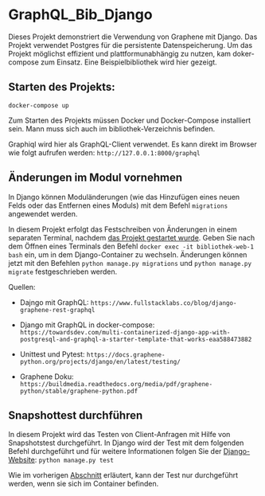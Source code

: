 # GraphQL_Bib_Django

Dieses Projekt demonstriert die Verwendung von Graphene mit Django. Das Projekt verwendet Postgres für die persistente Datenspeicherung. Um das Projekt möglichst effizient und plattformunabhängig zu nutzen, kam doker-compose zum Einsatz. Eine Beispielbibliothek wird hier gezeigt.

## Starten des Projekts:

```text
docker-compose up
```

Zum Starten des Projekts müssen Docker und Docker-Compose installiert sein. Mann muss sich auch im bibliothek-Verzeichnis befinden.

Graphiql wird hier als GraphQL-Client verwendet. Es kann direkt im Browser wie folgt aufrufen werden: `http://127.0.0.1:8000/graphql`

## Änderungen im Modul vornehmen<a name="aenderung"></a>

In Django können Moduländerungen (wie das Hinzufügen eines neuen Felds oder das Entfernen eines Moduls) mit dem Befehl `migrations` angewendet werden.

In diesem Projekt erfolgt das Festschreiben von Änderungen in einem separaten Terminal, nachdem [das Projekt gestartet wurde](#starten-des-projekts). Geben Sie nach dem Öffnen eines Terminals den Befehl `docker exec -it bibliothek-web-1 bash` ein, um in dem Django-Container zu wechseln. Änderungen können jetzt mit den Befehlen `python manage.py migrations` und `python manage.py migrate` festgeschrieben werden.


Quellen:

- Dajngo mit GraphQL: `https://www.fullstacklabs.co/blog/django-graphene-rest-graphql`

- Django mit GraphQL in docker-compose: `https://towardsdev.com/multi-containerized-django-app-with-postgresql-and-graphql-a-starter-template-that-works-eaa588473882`

- Unittest und Pytest: `https://docs.graphene-python.org/projects/django/en/latest/testing/`

- Graphene Doku: `https://buildmedia.readthedocs.org/media/pdf/graphene-python/stable/graphene-python.pdf`

## Snapshottest durchführen

In diesem Projekt wird das Testen von Client-Anfragen mit Hilfe von Snapshotstest durchgeführt. In Django wird der Test mit dem folgenden Befehl durchgeführt und für weitere Informationen folgen Sie der [Django-Website](https://docs.djangoproject.com/en/4.1/topics/testing/overview/): `python manage.py test`

Wie im vorherigen [Abschnitt](#aenderung) erläutert, kann der Test nur durchgeführt werden, wenn sie sich im Container befinden.

